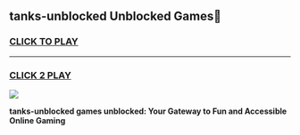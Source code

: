 
## tanks-unblocked Unblocked Games👋
<h3>
<a href="https://news.freeplayer.one?title=tanks-unblocked&ref=16F">CLICK TO PLAY</a></h3>
<hr>

<h3>
<a href="https://news.freeplayer.one?title=tanks-unblocked&ref=16F">CLICK 2 PLAY</a>
  
</h3>

<a href="https://news.freeplayer.one?title=tanks-unblocked&ref=16F/"><img src="https://clearcache.store/games.png"></a>


**tanks-unblocked games unblocked: Your Gateway to Fun and Accessible Online Gaming**
